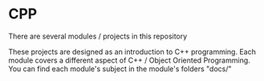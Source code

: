 # CPP

There are several modules / projects in this repository

These projects are designed as an introduction to C++ programming. Each module covers a different aspect of C++ / Object Oriented Programming. You can find each module's subject in the module's folders "docs/"
